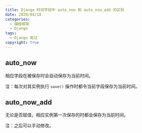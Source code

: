```yaml
---
title: Django 时间字段中 auto_now 和 auto_now_add 的区别
date: 2020/04/18
categories:
  - 编程框架
  - Django
tags:
  - Django 笔记
copyright: true
---
```



## auto_now

相应字段在被保存时会自动保存为当前时间。

注：每次对其实例执行 `save()` 操作时都令当前字段保存为当前时间。

## auto_now_add

无论是否赋值，相应实例第一次保存的时都会保存为当前时间。

注：之后可以手动修改。